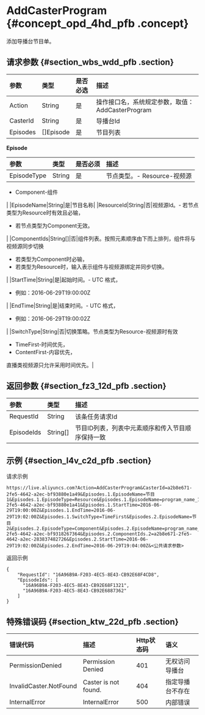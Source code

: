 # AddCasterProgram {#concept_opd_4hd_pfb .concept}

添加导播台节目单。

## 请求参数 {#section_wbs_wdd_pfb .section}

|参数|类型|是否必选|描述|
|:-|:-|:---|:-|
|Action|String|是|操作接口名，系统规定参数，取值：AddCasterProgram|
|CasterId|String|是|导播台Id|
|Episodes|\[\]Episode|是|节目列表|

**Episode**

|参数|类型|是否必须|描述|
|:-|:-|:---|:-|
|EpisodeType|String|是|节点类型。-   Resource-视频源
-   Component-组件

|
|EpisodeName|String|是|节目名称|
|ResourceId|String|否|视频源Id。-   若节点类型为Resource时有效且必输，
-   若节点类型为Component无效。

|
|ComponentIds|String\[\]|否|组件列表。按照元素顺序由下而上排列，组件将与视频源同步切换

-   若类型为Component时必输，
-   若类型为Resource时，输入表示组件与视频源绑定并同步切换。

|
|StartTime|String|是|起始时间。-   UTC 格式，
-   例如：2016-06-29T19:00:00Z

|
|EndTime|String|是|结束时间。-   UTC 格式，
-   例如：2016-06-29T19:00:02Z

|
|SwitchType|String|否|切换策略。节点类型为Resource-视频源时有效

-   TimeFirst-时间优先，
-   ContentFirst-内容优先，

直播类视频源只允许采用时间优先。|

## 返回参数 {#section_fz3_12d_pfb .section}

|参数|类型|描述|
|:-|:-|:-|
|RequestId|String|该条任务请求Id|
|EpisodeIds|String\[\]|节目ID列表，列表中元素顺序和传入节目顺序保持一致|

## 示例 {#section_l4v_c2d_pfb .section}

请求示例

```
https://live.aliyuncs.com?Action=AddCasterProgram&CasterId=a2b8e671-2fe5-4642-a2ec-bf93880e1a49&Episodes.1.EpisodeName=节目1&Episodes.1.EpisodeType=Resource&Episodes.1.EpisodeName=program_name_1&Episodes.1.ResourceId=a2b8e671-2fe5-4642-a2ec-bf93880e1a41&Episodes.1.StartTime=2016-06-29T19:00:00Z&Episodes.1.EndTime=2016-06-29T19:02:00Z&Episodes.1.SwitchType=TimeFirst&Episodes.2.EpisodeName=节目2&Episodes.2.EpisodeType=Component&Episodes.2.EpisodeName=program_name_2&Episodes.2.ComponentIds.1=a2b8e671-2fe5-4642-a2ec-bf9318267364&Episodes.2.ComponentIds.2=a2b8e671-2fe5-4642-a2ec-283837482726&Episodes.2.StartTime=2016-06-29T19:02:00Z&Episodes.2.EndTime=2016-06-29T19:04:00Z&<公共请求参数>
```

返回示例

```
{
    "RequestId": "16A96B9A-F203-4EC5-8E43-CB92E68F4CD8",
    "EpisodeIds": [
      "16A96B9A-F203-4EC5-8E43-CB92E68F1321",
      "16A96B9A-F203-4EC5-8E43-CB92E6887362"
    ]
}
```

## 特殊错误码 {#section_ktw_22d_pfb .section}

|错误代码|描述|Http状态码|语义|
|:---|:-|:------|:-|
|PermissionDenied|Permission Denied|401|无权访问导播台|
|InvalidCaster.NotFound|Caster is not found.|404|指定导播台不存在|
|InternalError|InternalError|500|内部错误|

